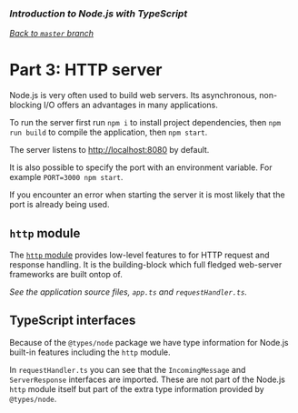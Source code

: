 ### _Introduction to Node.js with TypeScript_

_[Back to `master` branch](https://github.com/DunedinJS/typescript-nodejs-intro)_

# Part 3: HTTP server

Node.js is very often used to build web servers. Its asynchronous, non-blocking
I/O offers an advantages in many applications.

To run the server first run `npm i` to install project dependencies,
then `npm run build` to compile the application,
then `npm start`.

The server listens to [http://localhost:8080](http://localhost:8080) by default.

It is also possible to specify the port with an environment variable.
For example `PORT=3000 npm start`.

If you encounter an error when starting the server it is most likely that the
port is already being used.

## `http` module

The [`http` module](https://nodejs.org/dist/latest-v6.x/docs/api/http.html) provides low-level features to for HTTP request and response
handling. It is the building-block which full fledged web-server frameworks are
built ontop of.

_See the application source files, `app.ts` and `requestHandler.ts`._

## TypeScript interfaces

Because of the `@types/node` package we have type information for Node.js built-in
features including the `http` module.

In `requestHandler.ts` you can see that the `IncomingMessage` and `ServerResponse`
interfaces are imported. These are not part of the Node.js `http` module itself
but part of the extra type information provided by `@types/node`.
